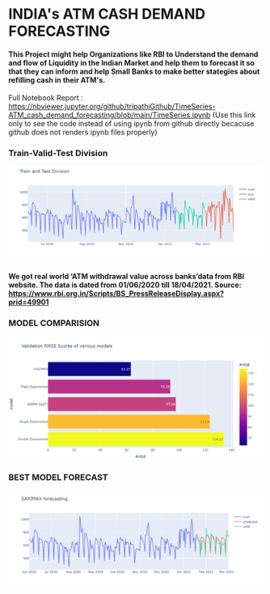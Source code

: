 # INDIA's ATM CASH DEMAND FORECASTING


#### This Project might help Organizations like RBI to Understand the demand and flow of Liquidity in the Indian Market and help them to forecast it so that they can inform and help Small Banks to make better stategies about refilling cash in their ATM's.

Full Notebook Report : https://nbviewer.jupyter.org/github/tripathiGithub/TimeSeries-ATM_cash_demand_forecasting/blob/main/TimeSeries.ipynb
(Use this link only to see the code instead of using ipynb from github directly becacuse github does not renders ipynb files properly)

### Train-Valid-Test Division
![demo](https://github.com/tripathiGithub/TimeSeries-ATM_cash_demand_forecasting/blob/main/train_test.png)

#### We got real world ‘ATM withdrawal value across banks’data from RBI website. The data is dated from 01/06/2020 till 18/04/2021. Source: https://www.rbi.org.in/Scripts/BS_PressReleaseDisplay.aspx?prid=49901


### MODEL COMPARISION
![demo](https://github.com/tripathiGithub/TimeSeries-ATM_cash_demand_forecasting/blob/main/model_scores.png)


### BEST MODEL FORECAST
![demo](https://github.com/tripathiGithub/TimeSeries-ATM_cash_demand_forecasting/blob/main/series.png)
